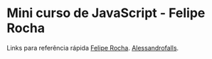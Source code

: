 # Mini curso de JavaScript - Felipe Rocha

Links para referência rápida
[Felipe Rocha](https://github.com/felipemotarocha/curso-de-javascript-dicasparadevs/tree/main).
[Alessandrofalls](https://github.com/alessandrofalls/javascript).
